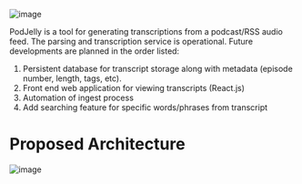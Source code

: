 ![image](https://user-images.githubusercontent.com/16928672/139945152-1d71c4eb-53e2-4834-892e-b13813514149.png)

PodJelly is a tool for generating transcriptions from a podcast/RSS audio feed.
The parsing and transcription service is operational. Future developments are planned in the order listed:

 1. Persistent database for transcript storage along with metadata (episode number, length, tags, etc).
 2. Front end web application for viewing transcripts (React.js)
 3. Automation of ingest process
 4. Add searching feature for specific words/phrases from transcript

# Proposed Architecture

![image](https://user-images.githubusercontent.com/16928672/139929165-a4e81ebb-1800-41ea-abfb-2da6469f4716.png)
